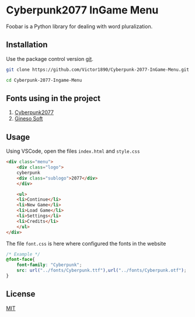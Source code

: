 # Cyberpunk2077 InGame Menu

Foobar is a Python library for dealing with word pluralization.

## Installation

Use the package control version [git](https://git-scm.com/downloads).

```bash
git clone https://github.com/Victor1890/Cyberpunk-2077-InGame-Menu.git
```

```bash
cd Cyberpunk-2077-Ingame-Menu
```

## Fonts using in the project

1. [Cyberpunk2077](https://fontsrepo.com/cyberpunk-2077-free-font/)
2. [Gineso Soft](https://www.fonts.com/font/insigne/gineso-soft)


## Usage

Using VSCode, open the files `index.html` and `style.css`

```html
<div class="menu">
    <div class="logo">
    cyberpunk
    <div class="sublogo">2077</div>
    </div>

    <ul>
    <li>Continue</li>
    <li>New Game</li>
    <li>Load Game</li>
    <li>Settings</li>
    <li>Credits</li>
    </ul>
</div>
```

The file `font.css` is here where configured the fonts in the website

```css
/* Example */
@font-face{
    font-family: "Cyberpunk";
    src: url("../fonts/Cyberpunk.ttf"),url("../fonts/Cyberpunk.otf");
}
```


## License
[MIT](https://choosealicense.com/licenses/mit/)